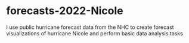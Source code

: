 # forecasts-2022-Nicole
 I use public hurricane forecast data from the NHC to create forecast visualizations of hurricane Nicole and perform basic data analysis tasks

